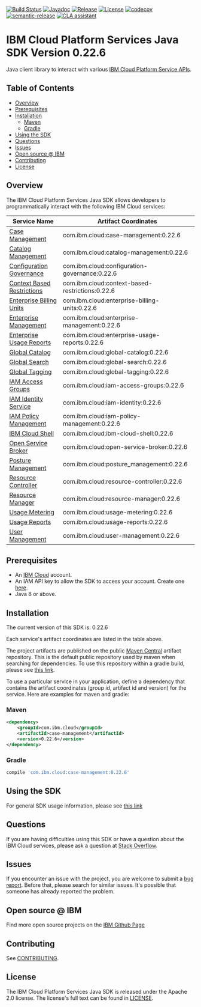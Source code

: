 [![Build Status](https://app.travis-ci.com/IBM/platform-services-java-sdk.svg?branch=main)](https://app.travis-ci.com/IBM/platform-services-java-sdk)
[![Javadoc](https://img.shields.io/static/v1?label=javadoc&message=latest&color=blue)](https://ibm.github.io/platform-services-java-sdk/docs/latest)
[![Release](https://img.shields.io/github/v/release/IBM/platform-services-java-sdk)](https://github.com/IBM/platform-services-java-sdk/releases/latest)
[![License](https://img.shields.io/badge/License-Apache%202.0-blue.svg)](https://opensource.org/licenses/Apache-2.0)
[![codecov](https://codecov.io/gh/IBM/platform-services-java-sdk/branch/main/graph/badge.svg)](https://codecov.io/gh/IBM/platform-services-java-sdk)
[![semantic-release](https://img.shields.io/badge/%20%20%F0%9F%93%A6%F0%9F%9A%80-semantic--release-e10079.svg)](https://github.com/semantic-release/semantic-release)
[![CLA assistant](https://cla-assistant.io/readme/badge/IBM/platform-services-java-sdk)](https://cla-assistant.io/IBM/platform-services-java-sdk)



# IBM Cloud Platform Services Java SDK Version 0.22.6

Java client library to interact with various 
[IBM Cloud Platform Service APIs](https://cloud.ibm.com/docs?tab=api-docs&category=platform_services).

## Table of Contents

<!--
  The TOC below is generated using the `markdown-toc` node package.

      https://github.com/jonschlinkert/markdown-toc

  You should regenerate the TOC after making changes to this file.

      npx markdown-toc --maxdepth 4 -i README.md
  -->

<!-- toc -->

- [Overview](#overview)
- [Prerequisites](#prerequisites)
- [Installation](#installation)
  * [Maven](#maven)
  * [Gradle](#gradle)
- [Using the SDK](#using-the-sdk)
- [Questions](#questions)
- [Issues](#issues)
- [Open source @ IBM](#open-source--ibm)
- [Contributing](#contributing)
- [License](#license)

<!-- tocstop -->

## Overview

The IBM Cloud Platform Services Java SDK allows developers to programmatically interact with the following IBM Cloud services:

Service Name | Artifact Coordinates
--- | --- 
[Case Management](https://cloud.ibm.com/apidocs/case-management?code=java) | com.ibm.cloud:case-management:0.22.6
[Catalog Management](https://cloud.ibm.com/apidocs/resource-catalog/private-catalog?code=java) | com.ibm.cloud:catalog-management:0.22.6
[Configuration Governance](https://cloud.ibm.com/apidocs/security-compliance/config?code=java) | com.ibm.cloud:configuration-governance:0.22.6
[Context Based Restrictions](https://cloud.ibm.com/apidocs/context-based-restrictions?code=java) | com.ibm.cloud:context-based-restrictions:0.22.6
[Enterprise Billing Units](https://cloud.ibm.com/apidocs/enterprise-apis/billing-unit?code=java) | com.ibm.cloud:enterprise-billing-units:0.22.6
[Enterprise Management](https://cloud.ibm.com/apidocs/enterprise-apis/enterprise?code=java) | com.ibm.cloud:enterprise-management:0.22.6
[Enterprise Usage Reports](https://cloud.ibm.com/apidocs/enterprise-apis/resource-usage-reports?code=java) | com.ibm.cloud:enterprise-usage-reports:0.22.6
[Global Catalog](https://cloud.ibm.com/apidocs/resource-catalog/global-catalog?code=java) | com.ibm.cloud:global-catalog:0.22.6
[Global Search](https://cloud.ibm.com/apidocs/search?code=java) | com.ibm.cloud:global-search:0.22.6
[Global Tagging](https://cloud.ibm.com/apidocs/tagging?code=java) | com.ibm.cloud:global-tagging:0.22.6
[IAM Access Groups](https://cloud.ibm.com/apidocs/iam-access-groups?code=java) | com.ibm.cloud:iam-access-groups:0.22.6
[IAM Identity Service](https://cloud.ibm.com/apidocs/iam-identity-token-api?code=java) | com.ibm.cloud:iam-identity:0.22.6
[IAM Policy Management](https://cloud.ibm.com/apidocs/iam-policy-management?code=java) | com.ibm.cloud:iam-policy-management:0.22.6
[IBM Cloud Shell](https://cloud.ibm.com/apidocs/cloudshell?code=java) | com.ibm.cloud:ibm-cloud-shell:0.22.6
[Open Service Broker](https://cloud.ibm.com/apidocs/resource-controller/ibm-cloud-osb-api?code=java) | com.ibm.cloud:open-service-broker:0.22.6
[Posture Management](https://cloud.ibm.com/apidocs/security-compliance/posture?code=java) | com.ibm.cloud:posture_management:0.22.6
[Resource Controller](https://cloud.ibm.com/apidocs/resource-controller/resource-controller?code=java) | com.ibm.cloud:resource-controller:0.22.6
[Resource Manager](https://cloud.ibm.com/apidocs/resource-controller/resource-manager?code=java) | com.ibm.cloud:resource-manager:0.22.6
[Usage Metering](https://cloud.ibm.com/apidocs/usage-metering?code=java) | com.ibm.cloud:usage-metering:0.22.6
[Usage Reports](https://cloud.ibm.com/apidocs/metering-reporting?code=java) | com.ibm.cloud:usage-reports:0.22.6
[User Management](https://cloud.ibm.com/apidocs/user-management?code=java) | com.ibm.cloud:user-management:0.22.6

## Prerequisites

[ibm-cloud-onboarding]: https://cloud.ibm.com/registration

* An [IBM Cloud][ibm-cloud-onboarding] account.
* An IAM API key to allow the SDK to access your account. Create one [here](https://cloud.ibm.com/iam/apikeys).
* Java 8 or above.

## Installation
The current version of this SDK is: 0.22.6

Each service's artifact coordinates are listed in the table above.

The project artifacts are published on the public [Maven Central](https://repo1.maven.org/maven2/)
artifact repository.  This is the default public repository used by maven when searching for dependencies.
To use this repository within a gradle build, please see
[this link](https://docs.gradle.org/current/userguide/declaring_repositories.html).

To use a particular service in your application, define a dependency that contains the
artifact coordinates (group id, artifact id and version) for the service.
Here are examples for maven and gradle:

### Maven

```xml
<dependency>
    <groupId>com.ibm.cloud</groupId>
    <artifactId>case-management</artifactId>
    <version>0.22.6</version>
</dependency>
```

### Gradle
```gradle
compile 'com.ibm.cloud:case-management:0.22.6'
```

## Using the SDK
For general SDK usage information, please see [this link](https://github.com/IBM/ibm-cloud-sdk-common/blob/main/README.md)

## Questions

If you are having difficulties using this SDK or have a question about the IBM Cloud services,
please ask a question at
[Stack Overflow](http://stackoverflow.com/questions/ask?tags=ibm-cloud).

## Issues
If you encounter an issue with the project, you are welcome to submit a
[bug report](https://github.com/IBM/platform-services-java-sdk/issues).
Before that, please search for similar issues. It's possible that someone has already reported the problem.

## Open source @ IBM
Find more open source projects on the [IBM Github Page](http://ibm.github.io/)

## Contributing
See [CONTRIBUTING](CONTRIBUTING.md).

## License

The IBM Cloud Platform Services Java SDK is released under the Apache 2.0 license.
The license's full text can be found in
[LICENSE](LICENSE).
